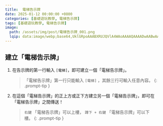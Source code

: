 ```yaml
---
title:  電梯告示牌
date: 2025-01-12 00:00:00 +0800
categories: [基礎遊玩教學, 電梯告示牌]
tags: [基礎遊玩教學, 電梯告示牌]
image:
  path: /assets/img/post/電梯告示牌_001.png
  lqip: data:image/webp;base64,UklGRpoAAABXRUJQVlA4WAoAAAAQAAAADwAABwAAQUxQSDIAAAARL0AmbZurmr57yyIiqE8oiG0bejIYEQTgqiDA9vqnsUSI6H+oAERp2HZ65qP/VIAWAFZQOCBCAAAA8AEAnQEqEAAIAAVAfCWkAALp8sF8rgRgAP7o9FDvMCkMde9PK7euH5M1m6VWoDXf2FkP3BqV0ZYbO6NA/VFIAAAA
---
```


## 建立「電梯告示牌」

1. 在告示牌的第一行輸入 `[電梯]`，即可建立一個「電梯告示牌」。
   
    > 「電梯告示牌」第一行只能輸入 `[電梯]` ，其餘三行可輸入任意內容。
    {: .prompt-tip }

2. 在這個「電梯告示牌」的正上方或正下方建立另一個「電梯告示牌」，即可在「電梯告示牌」之間傳送！
   
    > `右鍵` 「電梯告示牌」可以上樓， `蹲下 + 右鍵` 「電梯告示牌」可以下樓。
    {: .prompt-tip }
